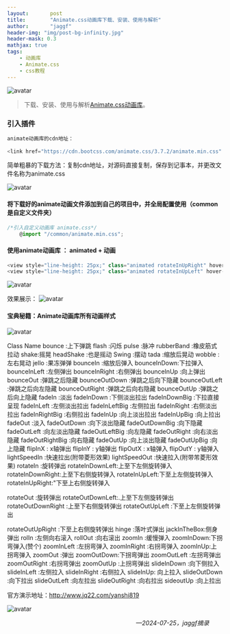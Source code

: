 ```yaml
---
layout:       post
title:        "Animate.css动画库下载、安装、使用与解析"
author:       "jaggf"
header-img: "img/post-bg-infinity.jpg"
header-mask: 0.3
mathjax: true
tags:
    - 动画库
    - Animate.css
    - css教程
---
```

![avatar](https://upload-bbs.miyoushe.com/upload/2024/07/25/192840027/526eaeebaaa97440b4916193fb682fdd_4428561152603494998.png?x-oss-process=image/resize,s_600/quality,q_80/auto-orient,0/interlace,1/format,png)
> 下载、安装、使用与解析[Animate.css动画库](https://animate.style/)。

### 引入插件

```ts
animate动画库的cdn地址：
 
<link href="https://cdn.bootcss.com/animate.css/3.7.2/animate.min.css" rel="stylesheet">

```

简单粗暴的下载方法：复制cdn地址，对源码直接复制，保存到记事本，并更改文件名称为animate.css

![avatar](https://upload-bbs.miyoushe.com/upload/2024/07/25/192840027/c1b995464fe5919c00555565e4e6c5ab_300265911436270335.png?x-oss-process=image/resize,s_600/quality,q_80/auto-orient,0/interlace,1/format,png)

#### 将下载好的animate动画文件添加到自己的项目中，并全局配置使用（common 是自定义文件夹）

```ts
/*引入自定义动画库 animate.css*/
	@import "/common/animate.min.css";
```

#### 使用animate动画库 ： animated + 动画

```ts
<view style="line-height: 25px;" class="animated rotateInUpRight" hover-class="fadeInUp">哈萨克激动啥肯定会进口的哈萨克记得哈卡斯</view>
<view style="line-height: 25px;" class="animated rotateInUpLeft" hover-class="flip">肯定会进口的哈萨克记得哈卡斯</view>
```
![avatar](https://upload-bbs.miyoushe.com/upload/2024/07/25/192840027/e0e70e0c0775da8d215870f8eb7026fb_2479498575733105155.png?x-oss-process=image/resize,s_600/quality,q_80/auto-orient,0/interlace,1/format,png)

效果展示：
![avatar](https://upload-bbs.miyoushe.com/upload/2024/07/25/192840027/f77a362b330c97148d3b58cf56a1fc87_1177515063123573529.png?x-oss-process=image/resize,s_600/quality,q_80/auto-orient,0/interlace,1/format,png)

#### 宝典秘籍：Animate动画库所有动画样式
![avatar](https://upload-bbs.miyoushe.com/upload/2024/07/25/192840027/fd3daf0915b824ce23819d3bac77e9e7_4699581641489456923.png?x-oss-process=image/resize,s_600/quality,q_80/auto-orient,0/interlace,1/format,png)

Class Name
bounce :上下弹跳
flash :闪烁
pulse :脉冲
rubberBand :橡皮筋式拉动
shake:摇晃
headShake :也是摇动
Swing :摆动
tada :缩放后晃动
wobble :左右晃动
jello :果冻弹弹
bounceIn :缩放后弹入
bounceInDown:下拉弹入
bounceInLeft :左侧弹出
bounceInRight :右侧弹出
bounceInUp :向上弹出
bounceOut :弹跳之后隐藏
bounceOutDown :弹跳之后向下隐藏
bounceOutLeft :弹跳之后向左隐藏
bounceOutRight :弹跳之后向右隐藏
bounceOutUp :弹跳之后向上隐藏
fadeIn :淡出
fadeInDown :下侧淡出拉出
fadeInDownBig :下拉直接呈现
fadeInLeft :左侧淡出拉出
fadeInLeftBig :左侧拉出
fadeInRight :右侧淡出拉出
fadeInRightBig :右侧拉出
fadeInUp :向上淡出拉出
fadeInUpBig :向上拉出
fadeOut :淡入
fadeOutDown :向下淡出隐藏
fadeOutDownBig :向下隐藏
fadeOutLeft :向左淡出隐藏
fadeOutLeftBig :向左隐藏
fadeOutRight :向右淡出隐藏
fadeOutRightBig :向右隐藏
fadeOutUp :向上淡出隐藏
fadeOutUpBig :向上隐藏
flipInX : x轴弹出
flipInY : y轴弹出
flipOutX : x轴弹入
flipOutY : y轴弹入
lightSpeedIn :快速拉出(附带菱形效果)
lightSpeedOut :快速拉入(附带芾菱形效果)
rotateIn :旋转弹出
rotateInDownLeft:上至下左侧旋转弹入
rotateInDownRight:上至下右侧旋转弹入
rotateInUpLeft:下至上左侧旋转弹入
rotateInUpRight:"下至上右侧旋转弹入

rotateOut :旋转弹出
rotateOutDownLeft:.上至下左侧旋转弹出
rotateOutDownRight :上至下右侧旋转弹出
rotateOutUpLeft :下至上左侧旋转弹出

rotateOutUpRight :下至上右侧旋转弹出
hinge :落叶式弹出
jackInTheBox:侧身弹出
rolIn :左侧向右滚入
rollOut :向右滚出
zoomIn :缓慢弹入
zoomInDown:下拐弯弹入(赞个)
zoomInLeft :左拐弯弹入
zoomInRight :右拐弯弹入
zoomInUp:上拐弯弹入
zoomOut :弹出
zoomOutDown:下拐弯弹出
zoomOutLeft :左拐弯弹出
zoomOutRight :右拐弯弹出
zoomOutUp :上拐弯弹出
slideInDown :向下侧拉入
slideInLeft :左侧拉入
slideInRight :右侧拉入
slideInUp: 向上拉入
slideOutDown :向下拉出
slideOutLeft :向左拉出
slideOutRight :向右拉出
sideoutUp :向上拉出

官方演示地址：http://www.jq22.com/yanshi819

![avatar](https://upload-bbs.miyoushe.com/upload/2024/07/25/192840027/711b2372944cd4bffea40eb1541db1c7_8864906656129679878.png?x-oss-process=image/resize,s_600/quality,q_80/auto-orient,0/interlace,1/format,png)

&ensp;&ensp;&ensp;&ensp;&ensp;&ensp;&ensp;&ensp;&ensp;&ensp;&ensp;&ensp;&ensp;&ensp;&ensp;&ensp;&ensp;&ensp;&ensp;&ensp;&ensp;&ensp;&ensp;&ensp;&ensp;&ensp;&ensp;&ensp;&ensp;&ensp;&ensp;&ensp;&ensp;&ensp;&ensp;&ensp;&ensp;&ensp;&ensp;&ensp;&ensp;&ensp;&ensp;*—2024-07-25，jaggf摘录*
